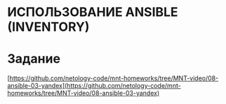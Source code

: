 # ИСПОЛЬЗОВАНИЕ ANSIBLE (INVENTORY)





# Задание
[https://github.com/netology-code/mnt-homeworks/tree/MNT-video/08-ansible-03-yandex](https://github.com/netology-code/mnt-homeworks/tree/MNT-video/08-ansible-03-yandex)
